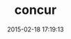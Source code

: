 ---
layout: post
title:  "concur"
repo:   "treeder/concur"
date:   2015-02-18 17:19:13
gemurl: https://github.com/treeder/concur
---